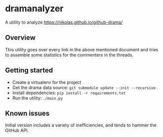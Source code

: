 # dramanalyzer
A utility to analyze https://nikolas.github.io/github-drama/

## Overview
This utility goes over every link in the above mentioned document and tries to
assemble some statistics for the commenters in the threads.

## Getting started

* Create a virtualenv for the project
* Get the drama data source: `git submodule update --init --recursive`
* Install dependencies: `pip install -r requirements.txt`
* Run the utility: `./main.py`

## Known issues
Initial version includes a variety of inefficiencies, and tends to hammer the
GitHub API.
